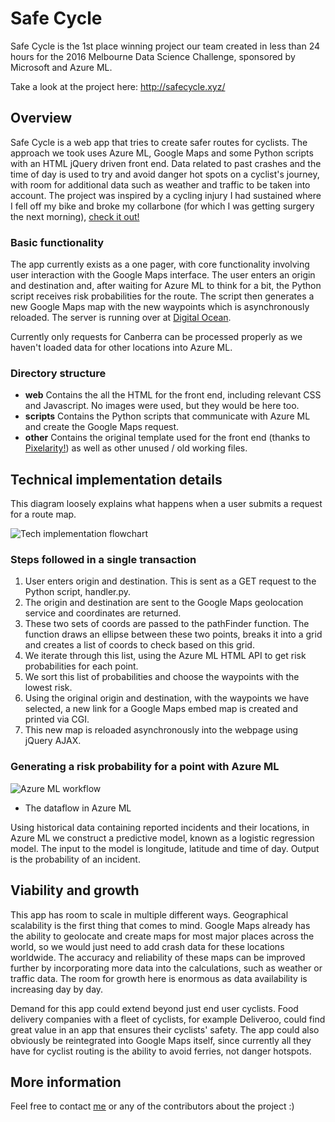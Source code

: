# Safe Cycle
Safe Cycle is the 1st place winning project our team created in less than 24 hours for the 2016 Melbourne Data Science Challenge, sponsored by Microsoft and Azure ML.

Take a look at the project here: http://safecycle.xyz/

## Overview
Safe Cycle is a web app that tries to create safer routes for cyclists. The approach we took uses Azure ML, Google Maps and some Python scripts with an HTML jQuery driven front end. Data related to past crashes and the time of day is used to try and avoid danger hot spots on a cyclist's journey, with room for additional data such as weather and traffic to be taken into account. The project was inspired by a cycling injury I had sustained where I fell off my bike and broke my collarbone (for which I was getting surgery the next morning), [check it out!](https://www.dropbox.com/sh/4ojal2l0ha7kf3r/AAC_VnPk-99WFY5O_PDhui3Da?dl=0)

### Basic functionality
The app currently exists as a one pager, with core functionality involving user interaction with the Google Maps interface. The user enters an origin and destination and, after waiting for Azure ML to think for a bit, the Python script receives risk probabilities for the route. The script then generates a new Google Maps map with the new waypoints which is asynchronously reloaded. The server is running over at [Digital Ocean](https://digitalocean.com).

Currently only requests for Canberra can be processed properly as we haven't loaded data for other locations into Azure ML.

### Directory structure
- **web** Contains the all the HTML for the front end, including relevant CSS and Javascript. No images were used, but they would be here too.
- **scripts** Contains the Python scripts that communicate with Azure ML and create the Google Maps request.
- **other** Contains the original template used for the front end (thanks to [Pixelarity!](http://pixelarity.com/)) as well as other unused / old working files.

## Technical implementation details
This diagram loosely explains what happens when a user submits a request for a route map.

![Tech implementation flowchart](https://dl.dropboxusercontent.com/s/enlhio7lhh5msob/2016-05-05%2009.47.01.jpg?dl=0)

### Steps followed in a single transaction

1. User enters origin and destination. This is sent as a GET request to the Python script, handler.py.
2. The origin and destination are sent to the Google Maps geolocation service and coordinates are returned.
3. These two sets of coords are passed to the pathFinder function. The function draws an ellipse between these two points, breaks it into a grid and creates a list of coords to check based on this grid.
4. We iterate through this list, using the Azure ML HTML API to get risk probabilities for each point.
5. We sort this list of probabilities and choose the waypoints with the lowest risk.
6. Using the original origin and destination, with the waypoints we have selected, a new link for a Google Maps embed map is created and printed via CGI.
7. This new map is reloaded asynchronously into the webpage using jQuery AJAX.

### Generating a risk probability for a point with Azure ML
![Azure ML workflow](https://dl.dropboxusercontent.com/s/6pucmwj12rvdpkc/2016-05-05%2009.59.36.jpg?dl=0)
- The dataflow in Azure ML

Using historical data containing reported incidents and their locations, in Azure ML we construct a predictive model, known as a logistic regression model. The input to the model is longitude, latitude and time of day. Output is the probability of an incident.

## Viability and growth
This app has room to scale in multiple different ways. Geographical scalability is the first thing that comes to mind. Google Maps already has the ability to geolocate and create maps for most major places across the world, so we would just need to add crash data for these locations worldwide. The accuracy and reliability of these maps can be improved further by incorporating more data into the calculations, such as weather or traffic data. The room for growth here is enormous as data availability is increasing day by day. 

Demand for this app could extend beyond just end user cyclists. Food delivery companies with a fleet of cyclists, for example Deliveroo, could find great value in an app that ensures their cyclists' safety. The app could also obviously be reintegrated into Google Maps itself, since currently all they have for cyclist routing is the ability to avoid ferries, not danger hotspots.

## More information
Feel free to contact [me](https://github.com/banool) or any of the contributors about the project :)
